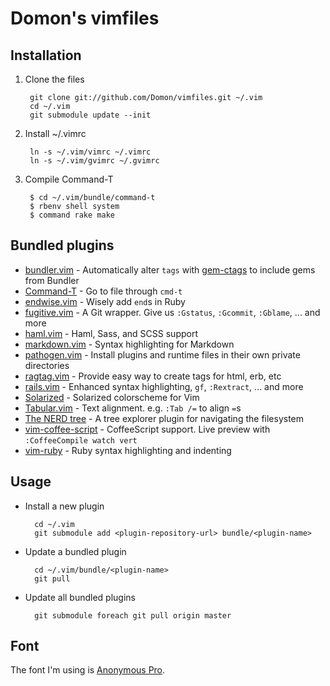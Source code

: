 # Domon's vimfiles

## Installation

1. Clone the files

        git clone git://github.com/Domon/vimfiles.git ~/.vim
        cd ~/.vim
        git submodule update --init

2. Install ~/.vimrc

        ln -s ~/.vim/vimrc ~/.vimrc
        ln -s ~/.vim/gvimrc ~/.gvimrc

3. Compile Command-T

        $ cd ~/.vim/bundle/command-t
        $ rbenv shell system
        $ command rake make


## Bundled plugins

* [bundler.vim][bundler-vim] - Automatically alter `tags` with [gem-ctags][] to include gems from Bundler 
* [Command-T][command-t]     - Go to file through `cmd-t`
* [endwise.vim][endwise]     - Wisely add `end`s in Ruby
* [fugitive.vim][fugitive]   - A Git wrapper. Give us `:Gstatus`, `:Gcommit`, `:Gblame`, ... and more
* [haml.vim][haml-vim]       - Haml, Sass, and SCSS support
* [markdown.vim][markdown]   - Syntax highlighting for Markdown
* [pathogen.vim][pathogen]   - Install plugins and runtime files in their own private directories
* [ragtag.vim][ragtag]       - Provide easy way to create tags for html, erb, etc
* [rails.vim][rails]         - Enhanced syntax highlighting, `gf`, `:Rextract`, ... and more
* [Solarized][solarized]     - Solarized colorscheme for Vim
* [Tabular.vim][tabular]     - Text alignment. e.g. `:Tab /=` to align `=`s
* [The NERD tree][nerd-tree] - A tree explorer plugin for navigating the filesystem
* [vim-coffee-script][]      - CoffeeScript support. Live preview with `:CoffeeCompile watch vert`
* [vim-ruby][]               - Ruby syntax highlighting and indenting

[bundler-vim]: https://github.com/tpope/vim-bundler
[gem-ctags]: https://github.com/tpope/gem-ctags
[command-t]: https://github.com/wincent/Command-T
[endwise]: https://github.com/tpope/vim-endwise
[fugitive]: https://github.com/tpope/vim-fugitive/
[haml-vim]: https://github.com/tpope/vim-haml
[markdown]: https://github.com/tpope/vim-markdown
[pathogen]: https://github.com/tpope/vim-pathogen
[ragtag]: https://github.com/tpope/vim-ragtag
[rails]: https://github.com/tpope/vim-rails
[solarized]: https://github.com/altercation/vim-colors-solarized
[tabular]: https://github.com/godlygeek/tabular
[nerd-tree]: https://github.com/scrooloose/nerdtree
[vim-coffee-script]: https://github.com/kchmck/vim-coffee-script
[vim-ruby]: https://github.com/vim-ruby/vim-ruby


## Usage

* Install a new plugin

        cd ~/.vim
        git submodule add <plugin-repository-url> bundle/<plugin-name>

* Update a bundled plugin

        cd ~/.vim/bundle/<plugin-name>
        git pull

* Update all bundled plugins

        git submodule foreach git pull origin master


## Font

The font I'm using is [Anonymous Pro](http://www.ms-studio.com/FontSales/anonymouspro.html).

